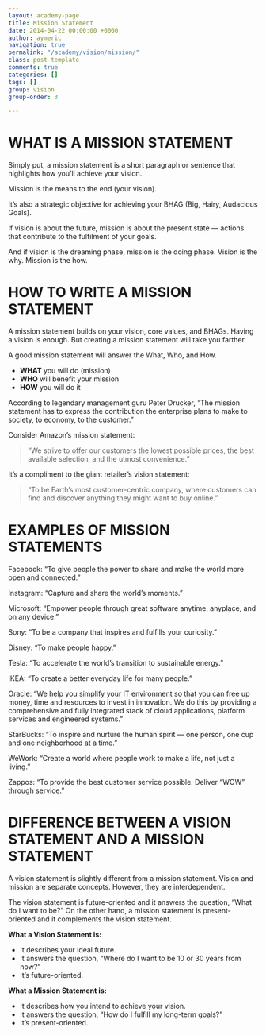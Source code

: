 ```yaml
---
layout: academy-page
title: Mission Statement
date: 2014-04-22 00:00:00 +0000
author: aymeric
navigation: true
permalink: "/academy/vision/mission/"
class: post-template
comments: true
categories: []
tags: []
group: vision
group-order: 3

---
```

# WHAT IS A MISSION STATEMENT

Simply put, a mission statement is a short paragraph or sentence that highlights how you’ll achieve your vision. 

Mission is the means to the end (your vision). 

It’s also a strategic objective for achieving your BHAG (Big, Hairy, Audacious Goals).

If vision is about the future, mission is about the present state — actions that contribute to the fulfilment of your goals. 

And if vision is the dreaming phase, mission is the doing phase. Vision is the why. Mission is the how. 

# HOW TO WRITE A MISSION STATEMENT

A mission statement builds on your vision, core values, and BHAGs. Having a vision is enough. But creating a mission statement will take you farther. 

A good mission statement will answer the What, Who, and How. 

* **WHAT** you will do (mission)
* **WHO** will benefit your mission
* **HOW** you will do it

According to legendary management guru Peter Drucker, “The mission statement has to express the contribution the enterprise plans to make to society, to economy, to the customer.”

Consider Amazon’s mission statement: 

> “We strive to offer our customers the lowest possible prices, the best available selection, and the utmost convenience.”

It’s a compliment to the giant retailer’s vision statement: 

> “To be Earth’s most customer-centric company, where customers can find and discover anything they might want to buy online.”

# EXAMPLES OF MISSION STATEMENTS

Facebook: “To give people the power to share and make the world more open and connected.”

Instagram: “Capture and share the world’s moments.”

Microsoft: “Empower people through great software anytime, anyplace, and on any device.”

Sony: “To be a company that inspires and fulfills your curiosity.”

Disney: “To make people happy.”

Tesla: “To accelerate the world’s transition to sustainable energy.”

IKEA: “To create a better everyday life for many people.”

Oracle: “We help you simplify your IT environment so that you can free up money, time and resources to invest in innovation. We do this by providing a comprehensive and fully integrated stack of cloud applications, platform services and engineered systems.” 

StarBucks: “To inspire and nurture the human spirit — one person, one cup and one neighborhood at a time.” 

WeWork: “Create a world where people work to make a life, not just a living.” 

Zappos: “To provide the best customer service possible. Deliver “WOW” through service.” 

# DIFFERENCE BETWEEN A VISION STATEMENT AND A MISSION STATEMENT

A vision statement is slightly different from a mission statement. Vision and mission are separate concepts. However, they are interdependent. 

The vision statement is future-oriented and it answers the question, “What do I want to be?” On the other hand, a mission statement is present-oriented and it complements the vision statement.

**What a Vision Statement is:**

* It describes your ideal future.
* It answers the question, “Where do I want to be 10 or 30 years from now?”
* It’s future-oriented.

**What a Mission Statement is:**

* It describes how you intend to achieve your vision.
* It answers the question, “How do I fulfill my long-term goals?”
* It’s present-oriented.